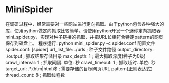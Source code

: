 # MiniSpider
在调研过程中，经常需要对一些网站进行定向抓取。由于python包含各种强大的库，使用python做定向抓取比较简单。请使用python开发一个迷你定向抓取器mini_spider.py，实现对种子链接的抓取，并把URL长相符合特定pattern的网页保存到磁盘上。
程序运行: 
python mini_spider.py -c spider.conf 
配置文件spider.conf: 
[spider] 
url_list_file: ./urls ; 种子文件路径 
output_directory: ./output ; 抓取结果存储目录 
max_depth: 1 ; 最大抓取深度(种子为0级) 
crawl_interval: 1 ; 抓取间隔. 单位: 秒 
crawl_timeout: 1 ; 抓取超时. 单位: 秒 
target_url: .*.(htm|html)$ ; 需要存储的目标网页URL pattern(正则表达式) 
thread_count: 8 ; 抓取线程数 
